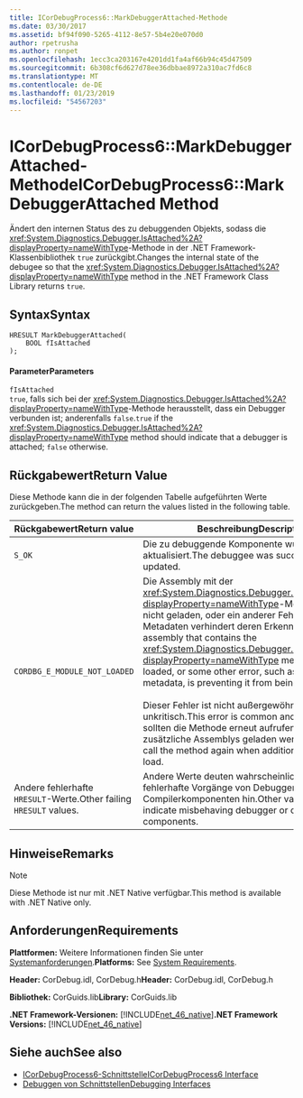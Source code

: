 ```yaml
---
title: ICorDebugProcess6::MarkDebuggerAttached-Methode
ms.date: 03/30/2017
ms.assetid: bf94f090-5265-4112-8e57-5b4e20e070d0
author: rpetrusha
ms.author: ronpet
ms.openlocfilehash: 1ecc3ca203167e4201dd1fa4af66b94c45d47509
ms.sourcegitcommit: 6b308cf6d627d78ee36dbbae8972a310ac7fd6c8
ms.translationtype: MT
ms.contentlocale: de-DE
ms.lasthandoff: 01/23/2019
ms.locfileid: "54567203"
---
```

# <a name="icordebugprocess6markdebuggerattached-method"></a><span data-ttu-id="adc11-102">ICorDebugProcess6::MarkDebuggerAttached-Methode</span><span class="sxs-lookup"><span data-stu-id="adc11-102">ICorDebugProcess6::MarkDebuggerAttached Method</span></span>
<span data-ttu-id="adc11-103">Ändert den internen Status des zu debuggenden Objekts, sodass die <xref:System.Diagnostics.Debugger.IsAttached%2A?displayProperty=nameWithType>-Methode in der .NET Framework-Klassenbibliothek `true` zurückgibt.</span><span class="sxs-lookup"><span data-stu-id="adc11-103">Changes the internal state of the debugee so that the <xref:System.Diagnostics.Debugger.IsAttached%2A?displayProperty=nameWithType> method in the .NET Framework Class Library returns `true`.</span></span>  
  
## <a name="syntax"></a><span data-ttu-id="adc11-104">Syntax</span><span class="sxs-lookup"><span data-stu-id="adc11-104">Syntax</span></span>  
  
```  
HRESULT MarkDebuggerAttached(  
    BOOL fIsAttached  
);  
```  
  
#### <a name="parameters"></a><span data-ttu-id="adc11-105">Parameter</span><span class="sxs-lookup"><span data-stu-id="adc11-105">Parameters</span></span>  
 `fIsAttached`  
 <span data-ttu-id="adc11-106">`true`, falls sich bei der <xref:System.Diagnostics.Debugger.IsAttached%2A?displayProperty=nameWithType>-Methode herausstellt, dass ein Debugger verbunden ist; anderenfalls `false`.</span><span class="sxs-lookup"><span data-stu-id="adc11-106">`true` if the <xref:System.Diagnostics.Debugger.IsAttached%2A?displayProperty=nameWithType> method should indicate that a debugger is attached; `false` otherwise.</span></span>  
  
## <a name="return-value"></a><span data-ttu-id="adc11-107">Rückgabewert</span><span class="sxs-lookup"><span data-stu-id="adc11-107">Return Value</span></span>  
 <span data-ttu-id="adc11-108">Diese Methode kann die in der folgenden Tabelle aufgeführten Werte zurückgeben.</span><span class="sxs-lookup"><span data-stu-id="adc11-108">The method can return the values listed in the following table.</span></span>  
  
|<span data-ttu-id="adc11-109">Rückgabewert</span><span class="sxs-lookup"><span data-stu-id="adc11-109">Return value</span></span>|<span data-ttu-id="adc11-110">Beschreibung</span><span class="sxs-lookup"><span data-stu-id="adc11-110">Description</span></span>|  
|------------------|-----------------|  
|`S_OK`|<span data-ttu-id="adc11-111">Die zu debuggende Komponente wurde erfolgreich aktualisiert.</span><span class="sxs-lookup"><span data-stu-id="adc11-111">The debuggee was successfully updated.</span></span>|  
|`CORDBG_E_MODULE_NOT_LOADED`|<span data-ttu-id="adc11-112">Die Assembly mit der <xref:System.Diagnostics.Debugger.IsAttached%2A?displayProperty=nameWithType>-Methode wurde nicht geladen, oder ein anderer Fehler wie fehlende Metadaten verhindert deren Erkennung.</span><span class="sxs-lookup"><span data-stu-id="adc11-112">The assembly that contains the <xref:System.Diagnostics.Debugger.IsAttached%2A?displayProperty=nameWithType> method is not loaded, or some other error, such as missing metadata, is preventing it from being recognized.</span></span><br /><br /> <span data-ttu-id="adc11-113">Dieser Fehler ist nicht außergewöhnlich und unkritisch.</span><span class="sxs-lookup"><span data-stu-id="adc11-113">This error is common and benign.</span></span> <span data-ttu-id="adc11-114">Sie sollten die Methode erneut aufrufen, wenn zusätzliche Assemblys geladen werden.</span><span class="sxs-lookup"><span data-stu-id="adc11-114">You should call the method again when additional assemblies load.</span></span>|  
|<span data-ttu-id="adc11-115">Andere fehlerhafte `HRESULT`-Werte.</span><span class="sxs-lookup"><span data-stu-id="adc11-115">Other failing `HRESULT` values.</span></span>|<span data-ttu-id="adc11-116">Andere Werte deuten wahrscheinlich auf fehlerhafte Vorgänge von Debugger- oder Compilerkomponenten hin.</span><span class="sxs-lookup"><span data-stu-id="adc11-116">Other values likely indicate misbehaving debugger or compiler components.</span></span>|  
  
## <a name="remarks"></a><span data-ttu-id="adc11-117">Hinweise</span><span class="sxs-lookup"><span data-stu-id="adc11-117">Remarks</span></span>  
  
> [!NOTE]
>  <span data-ttu-id="adc11-118">Diese Methode ist nur mit .NET Native verfügbar.</span><span class="sxs-lookup"><span data-stu-id="adc11-118">This method is available with .NET Native only.</span></span>  
  
## <a name="requirements"></a><span data-ttu-id="adc11-119">Anforderungen</span><span class="sxs-lookup"><span data-stu-id="adc11-119">Requirements</span></span>  
 <span data-ttu-id="adc11-120">**Plattformen:** Weitere Informationen finden Sie unter [Systemanforderungen](../../../../docs/framework/get-started/system-requirements.md).</span><span class="sxs-lookup"><span data-stu-id="adc11-120">**Platforms:** See [System Requirements](../../../../docs/framework/get-started/system-requirements.md).</span></span>  
  
 <span data-ttu-id="adc11-121">**Header:** CorDebug.idl, CorDebug.h</span><span class="sxs-lookup"><span data-stu-id="adc11-121">**Header:** CorDebug.idl, CorDebug.h</span></span>  
  
 <span data-ttu-id="adc11-122">**Bibliothek:** CorGuids.lib</span><span class="sxs-lookup"><span data-stu-id="adc11-122">**Library:** CorGuids.lib</span></span>  
  
 <span data-ttu-id="adc11-123">**.NET Framework-Versionen:** [!INCLUDE[net_46_native](../../../../includes/net-46-native-md.md)]</span><span class="sxs-lookup"><span data-stu-id="adc11-123">**.NET Framework Versions:** [!INCLUDE[net_46_native](../../../../includes/net-46-native-md.md)]</span></span>  
  
## <a name="see-also"></a><span data-ttu-id="adc11-124">Siehe auch</span><span class="sxs-lookup"><span data-stu-id="adc11-124">See also</span></span>
- [<span data-ttu-id="adc11-125">ICorDebugProcess6-Schnittstelle</span><span class="sxs-lookup"><span data-stu-id="adc11-125">ICorDebugProcess6 Interface</span></span>](../../../../docs/framework/unmanaged-api/debugging/icordebugprocess6-interface.md)
- [<span data-ttu-id="adc11-126">Debuggen von Schnittstellen</span><span class="sxs-lookup"><span data-stu-id="adc11-126">Debugging Interfaces</span></span>](../../../../docs/framework/unmanaged-api/debugging/debugging-interfaces.md)
